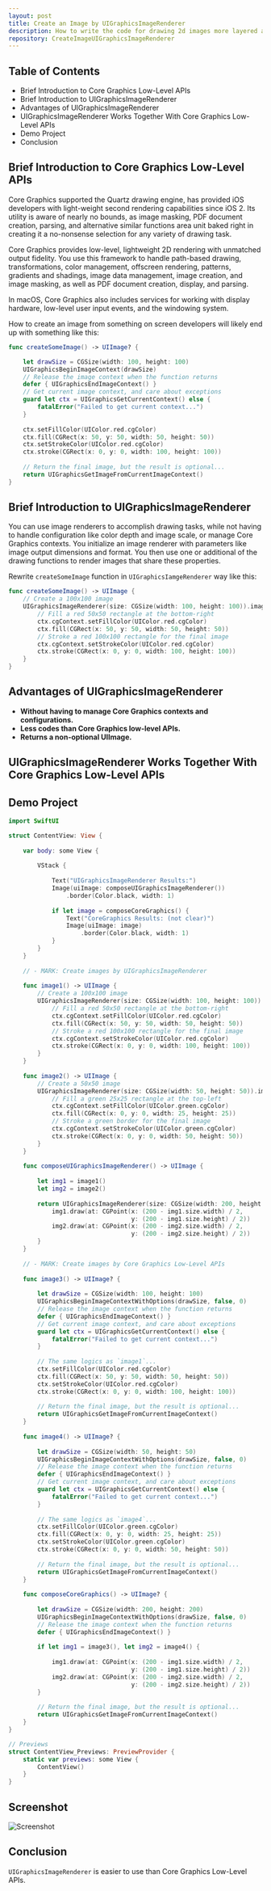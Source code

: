 ```yaml
---
layout: post
title: Create an Image by UIGraphicsImageRenderer
description: How to write the code for drawing 2d images more layered and structured in Swift?
repository: CreateImageUIGraphicsImageRenderer
---
```


## Table of Contents

* Brief Introduction to Core Graphics Low-Level APIs
* Brief Introduction to UIGraphicsImageRenderer
* Advantages of UIGraphicsImageRenderer
* UIGraphicsImageRenderer Works Together With Core Graphics Low-Level APIs
* Demo Project
* Conclusion

## Brief Introduction to Core Graphics Low-Level APIs

Core Graphics supported the Quartz drawing engine, has provided iOS developers with light-weight second rendering capabilities since iOS 2. Its utility is aware of nearly no bounds, as image masking, PDF document creation, parsing, and alternative similar functions area unit baked right in creating it a no-nonsense selection for any variety of drawing task.

Core Graphics provides low-level, lightweight 2D rendering with unmatched output fidelity. You use this framework to handle path-based drawing, transformations, color management, offscreen rendering, patterns, gradients and shadings, image data management, image creation, and image masking, as well as PDF document creation, display, and parsing.

In macOS, Core Graphics also includes services for working with display hardware, low-level user input events, and the windowing system.

How to create an image from something on screen developers will likely end up with something like this:

```swift
func createSomeImage() -> UIImage? {

    let drawSize = CGSize(width: 100, height: 100)
    UIGraphicsBeginImageContext(drawSize)
    // Release the image context when the function returns
    defer { UIGraphicsEndImageContext() }
    // Get current image context, and care about exceptions
    guard let ctx = UIGraphicsGetCurrentContext() else {
        fatalError("Failed to get current context...")
    }
    
    ctx.setFillColor(UIColor.red.cgColor)
    ctx.fill(CGRect(x: 50, y: 50, width: 50, height: 50))
    ctx.setStrokeColor(UIColor.red.cgColor)
    ctx.stroke(CGRect(x: 0, y: 0, width: 100, height: 100))
    
    // Return the final image, but the result is optional...
    return UIGraphicsGetImageFromCurrentImageContext()
}
```

## Brief Introduction to UIGraphicsImageRenderer

You can use image renderers to accomplish drawing tasks, while not having to handle configuration like color depth and image scale, or manage Core Graphics contexts. You initialize an image renderer with parameters like image output dimensions and format. You then use one or additional of the drawing functions to render images that share these properties.

Rewrite `createSomeImage` function in `UIGraphicsIamgeRenderer` way like this:

```swift
func createSomeImage() -> UIImage {
    // Create a 100x100 image
    UIGraphicsImageRenderer(size: CGSize(width: 100, height: 100)).image { ctx in
        // Fill a red 50x50 rectangle at the bottom-right
        ctx.cgContext.setFillColor(UIColor.red.cgColor)
        ctx.fill(CGRect(x: 50, y: 50, width: 50, height: 50))
        // Stroke a red 100x100 rectangle for the final image
        ctx.cgContext.setStrokeColor(UIColor.red.cgColor)
        ctx.stroke(CGRect(x: 0, y: 0, width: 100, height: 100))
    }
}
```

## Advantages of UIGraphicsImageRenderer

* **Without having to manage Core Graphics contexts and configurations.** 
* **Less codes than Core Graphics low-level APIs.**
* **Returns a non-optional UIImage.**

## UIGraphicsImageRenderer Works Together With Core Graphics Low-Level APIs


## Demo Project

```swift
import SwiftUI

struct ContentView: View {
    
    var body: some View {
        
        VStack {
            
            Text("UIGraphicsImageRenderer Results:")
            Image(uiImage: composeUIGraphicsImageRenderer())
                .border(Color.black, width: 1)
            
            if let image = composeCoreGraphics() {
                Text("CoreGraphics Results: (not clear)")
                Image(uiImage: image)
                    .border(Color.black, width: 1)
            }
        }
    }
    
    // - MARK: Create images by UIGraphicsImageRenderer
    
    func image1() -> UIImage {
        // Create a 100x100 image
        UIGraphicsImageRenderer(size: CGSize(width: 100, height: 100)).image { ctx in
            // Fill a red 50x50 rectangle at the bottom-right
            ctx.cgContext.setFillColor(UIColor.red.cgColor)
            ctx.fill(CGRect(x: 50, y: 50, width: 50, height: 50))
            // Stroke a red 100x100 rectangle for the final image
            ctx.cgContext.setStrokeColor(UIColor.red.cgColor)
            ctx.stroke(CGRect(x: 0, y: 0, width: 100, height: 100))
        }
    }
    
    func image2() -> UIImage {
        // Create a 50x50 image
        UIGraphicsImageRenderer(size: CGSize(width: 50, height: 50)).image { ctx in
            // Fill a green 25x25 rectangle at the top-left
            ctx.cgContext.setFillColor(UIColor.green.cgColor)
            ctx.fill(CGRect(x: 0, y: 0, width: 25, height: 25))
            // Stroke a green border for the final image
            ctx.cgContext.setStrokeColor(UIColor.green.cgColor)
            ctx.stroke(CGRect(x: 0, y: 0, width: 50, height: 50))
        }
    }
    
    func composeUIGraphicsImageRenderer() -> UIImage {
        
        let img1 = image1()
        let img2 = image2()
        
        return UIGraphicsImageRenderer(size: CGSize(width: 200, height: 200)).image { ctx in
            img1.draw(at: CGPoint(x: (200 - img1.size.width) / 2,
                                  y: (200 - img1.size.height) / 2))
            img2.draw(at: CGPoint(x: (200 - img2.size.width) / 2,
                                  y: (200 - img2.size.height) / 2))
        }
    }
    
    // - MARK: Create images by Core Graphics Low-Level APIs
    
    func image3() -> UIImage? {
        
        let drawSize = CGSize(width: 100, height: 100)
        UIGraphicsBeginImageContextWithOptions(drawSize, false, 0)
        // Release the image context when the function returns
        defer { UIGraphicsEndImageContext() }
        // Get current image context, and care about exceptions
        guard let ctx = UIGraphicsGetCurrentContext() else {
            fatalError("Failed to get current context...")
        }
        
        // The same logics as `image1`...
        ctx.setFillColor(UIColor.red.cgColor)
        ctx.fill(CGRect(x: 50, y: 50, width: 50, height: 50))
        ctx.setStrokeColor(UIColor.red.cgColor)
        ctx.stroke(CGRect(x: 0, y: 0, width: 100, height: 100))
        
        // Return the final image, but the result is optional...
        return UIGraphicsGetImageFromCurrentImageContext()
    }
    
    func image4() -> UIImage? {
        
        let drawSize = CGSize(width: 50, height: 50)
        UIGraphicsBeginImageContextWithOptions(drawSize, false, 0)
        // Release the image context when the function returns
        defer { UIGraphicsEndImageContext() }
        // Get current image context, and care about exceptions
        guard let ctx = UIGraphicsGetCurrentContext() else {
            fatalError("Failed to get current context...")
        }
        
        // The same logics as `image4`...
        ctx.setFillColor(UIColor.green.cgColor)
        ctx.fill(CGRect(x: 0, y: 0, width: 25, height: 25))
        ctx.setStrokeColor(UIColor.green.cgColor)
        ctx.stroke(CGRect(x: 0, y: 0, width: 50, height: 50))
        
        // Return the final image, but the result is optional...
        return UIGraphicsGetImageFromCurrentImageContext()
    }
    
    func composeCoreGraphics() -> UIImage? {
        
        let drawSize = CGSize(width: 200, height: 200)
        UIGraphicsBeginImageContextWithOptions(drawSize, false, 0)
        // Release the image context when the function returns
        defer { UIGraphicsEndImageContext() }
        
        if let img1 = image3(), let img2 = image4() {
            
            img1.draw(at: CGPoint(x: (200 - img1.size.width) / 2,
                                  y: (200 - img1.size.height) / 2))
            img2.draw(at: CGPoint(x: (200 - img2.size.width) / 2,
                                  y: (200 - img2.size.height) / 2))
        }
        
        // Return the final image, but the result is optional...
        return UIGraphicsGetImageFromCurrentImageContext()
    }
}

// Previews
struct ContentView_Previews: PreviewProvider {
    static var previews: some View {
        ContentView()
    }
}
```

## Screenshot

![Screenshot](/assets/2021-04-25-create-image-uigraphicsimagerenderer.png)

## Conclusion

`UIGraphicsImageRenderer` is easier to use than Core Graphics Low-Level APIs.
